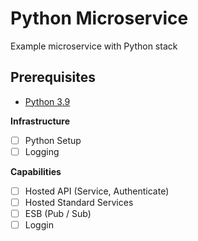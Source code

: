 # Python Microservice
Example microservice with Python stack

## Prerequisites
- [Python 3.9](https://www.python.org/downloads/windows/)

**Infrastructure**
- [ ] Python Setup
- [ ] Logging

**Capabilities**
- [ ] Hosted API (Service, Authenticate)
- [ ] Hosted Standard Services
- [ ] ESB (Pub / Sub)
- [ ] Loggin
